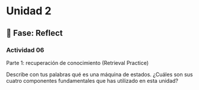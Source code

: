 # Unidad 2


## 🤔 Fase: Reflect

### Actividad 06

Parte 1: recuperación de conocimiento (Retrieval Practice)

Describe con tus palabras qué es una máquina de estados. ¿Cuáles son sus cuatro componentes fundamentales que has utilizado en esta unidad?
